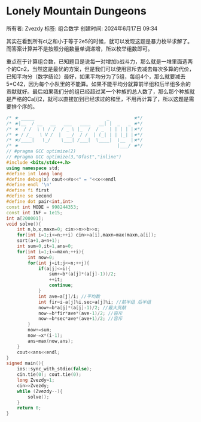 # Lonely Mountain Dungeons

所有者: Zvezdy
标签: 组合数学
创建时间: 2024年6月17日 09:34

其实在看到所有ci之和小于等于2e5的时候，就可以发现这题是暴力枚举求解了。而答案计算并不是按照分组数量单调递增，所以枚举组数即可。

重点在于计算组合数，已知题目是说每一对增加b战斗力，那么就是一堆里面选两个的Cn2，当然这是最优的方案，但是我们可以使用容斥去减去每次多算的代价，已知平均分（数学结论）最好，如果平均分为了5组，每组4个，那么就要减去5*C42，因为每个小队里的不能算。如果不能平均分就算前半组和后半组多余的贡献就好。最后如果我们分的组已经超过某一个种族的总人数了，那么那个种族就是严格的Ca[i]2，就可以直接加到已经求过的和里，不用再计算了，所以这题是需要排个序的。

```cpp
/* ★ _____                           _         ★*/
/* ★|__  / __   __   ___   ____   __| |  _   _ ★*/
/* ★  / /  \ \ / /  / _ \ |_  /  / _  | | | | |★*/
/* ★ / /_   \ V /  |  __/  / /  | (_| | | |_| |★*/
/* ★/____|   \_/    \___| /___|  \____|  \__  |★*/
/* ★                                     |___/ ★*/
// #pragma GCC optimize(2)
// #pragma GCC optimize(3,"Ofast","inline")
#include <bits/stdc++.h>
using namespace std;
#define int long long
#define debug(x) cout<<#x<<" = "<<x<<endl
#define endl '\n'
#define fi first
#define se second
#define dot pair<int,int>
const int MODE = 998244353;
const int INF = 1e15;
int a[200001];
void solve(){
    int n,b,x,maxn=0; cin>>n>>b>>x;
    for(int i=1;i<=n;++i) cin>>a[i],maxn=max(maxn,a[i]);
    sort(a+1,a+n+1);
    int sum=0,it=1,ans=0;
    for(int i=1;i<=maxn;++i){
        int now=0;
        for(int j=it;j<=n;++j){
            if(a[j]<=i){
                sum+=b*(a[j]*(a[j]-1))/2;
                ++it;
                continue;
            }
            int ave=a[j]/i; //平均数
            int fir=i-a[j]%i,sec=a[j]%i; //前半组 后半组
            now+=b*a[j]*(a[j]-1)/2; //最大贡献
            now-=b*fir*ave*(ave-1)/2; //容斥
            now-=b*sec*ave*(ave+1)/2; //容斥
        }
        now+=sum;
        now-=x*(i-1);
        ans=max(now,ans);
    }
    cout<<ans<<endl;
}
signed main(){
    ios::sync_with_stdio(false);
    cin.tie(0); cout.tie(0);
    long Zvezdy=1;
    cin>>Zvezdy;
    while (Zvezdy--){
        solve();
    }
    return 0;
}

```